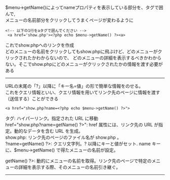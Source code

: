 $menu->getName()によってnameプロパティを表示している部分を、<a>タグで囲んで,  
メニューの名前部分をクリックしてうまくページが変わるように  
```
<!-- 以下の1行をaタグで囲んでください -->
 <a href='show.php'><?php echo $menu->getName() ?><a>
```
これでshow.phpへのリンクを作成  
どのメニューの名前をクリックしてもshow.phpに飛ぶけど、どのメニューがクリックされたかわからないので、
どのメニューの詳細を表示するべきかわからない。そこでshow.phpにどのメニューがクリックされたかの情報を渡す必要がある  
***
URLの末尾の「?」以降に「キー名=値」の形で簡単な情報をのせる。  
これをクエリ情報といい、クエリ情報を用いてリンク先のページに情報を渡す（送信する）ことができる  

```<a href="show.php?name=<?php echo $menu->getName() ?>">```

<a> タグ: ハイパーリンク。指定された URL に移動  
href="show.php?name=<?php echo $menu->getName() ?>": href 属性には、リンク先の URL が指定。動的なデータを含む URL を生成。  
show.php: リンク先のページのファイル名が show.php 。  
?name=<?php echo $menu->getName() ?>: クエリ文字列。? 以降にキーと値がセット. name キーに、$menu->getName() で得たメニューの名前が設定。  
<?php echo $menu->getName() ?>: 動的にメニューの名前を取得。リンク先のページで特定のメニューの詳細を表示する際、そのメニューの名前引き継ぐ。  
***


